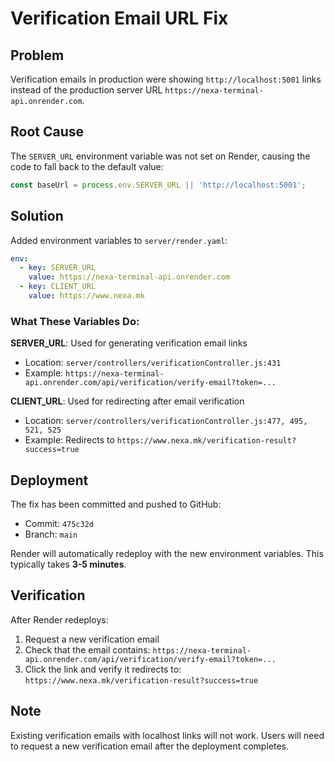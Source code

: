 # Verification Email URL Fix

## Problem
Verification emails in production were showing `http://localhost:5001` links instead of the production server URL `https://nexa-terminal-api.onrender.com`.

## Root Cause
The `SERVER_URL` environment variable was not set on Render, causing the code to fall back to the default value:
```javascript
const baseUrl = process.env.SERVER_URL || 'http://localhost:5001';
```

## Solution
Added environment variables to `server/render.yaml`:

```yaml
env:
  - key: SERVER_URL
    value: https://nexa-terminal-api.onrender.com
  - key: CLIENT_URL
    value: https://www.nexa.mk
```

### What These Variables Do:

**SERVER_URL**: Used for generating verification email links
- Location: `server/controllers/verificationController.js:431`
- Example: `https://nexa-terminal-api.onrender.com/api/verification/verify-email?token=...`

**CLIENT_URL**: Used for redirecting after email verification
- Location: `server/controllers/verificationController.js:477, 495, 521, 525`
- Example: Redirects to `https://www.nexa.mk/verification-result?success=true`

## Deployment
The fix has been committed and pushed to GitHub:
- Commit: `475c32d`
- Branch: `main`

Render will automatically redeploy with the new environment variables. This typically takes **3-5 minutes**.

## Verification
After Render redeploys:
1. Request a new verification email
2. Check that the email contains: `https://nexa-terminal-api.onrender.com/api/verification/verify-email?token=...`
3. Click the link and verify it redirects to: `https://www.nexa.mk/verification-result?success=true`

## Note
Existing verification emails with localhost links will not work. Users will need to request a new verification email after the deployment completes.
